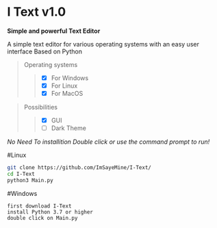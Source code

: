 # I Text v1.0
**Simple and powerful Text Editor**

A simple text editor for various operating systems with an easy user interface
Based on Python


> Operating systems
>> - [x] For Windows
>> - [x] For Linux
>> - [x] For MacOS

> Possibilities 
>> - [x] GUI
>> - [ ] Dark Theme


*No Need To installition Double click or use the command prompt to run!*

#Linux 
```bash
git clone https://github.com/ImSayeMine/I-Text/
cd I-Text 
python3 Main.py
```

#Windows
```
first download I-Text
install Python 3.7 or higher
double click on Main.py
```
